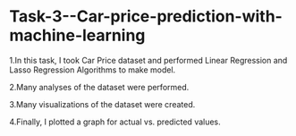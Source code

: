 # Task-3--Car-price-prediction-with-machine-learning
1.In this task, I took Car Price dataset and performed Linear Regression and Lasso Regression Algorithms to make model.

2.Many analyses of the dataset were performed.

3.Many visualizations of the dataset were created.

4.Finally, I plotted a graph for actual vs. predicted values.
